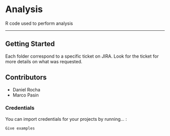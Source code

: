 # Analysis

R code used to perform analysis
***

## Getting Started

Each folder correspond to a specific ticket on JIRA. Look for the ticket for more details on what was requested.


## Contributors

* Daniel Rocha
* Marco Pasin


### Credentials

You can import credentials for your projects by running... :

```
Give examples
```

